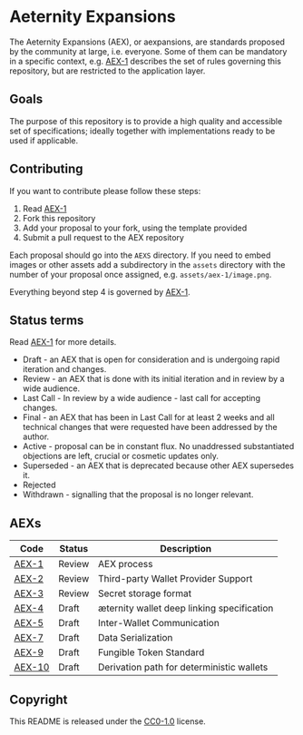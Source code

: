 # Aeternity Expansions

The Aeternity Expansions (AEX), or aexpansions, are standards proposed by the
community at large, i.e. everyone. Some of them can be mandatory in a specific
context, e.g. [AEX-1](https://github.com/aeternity/AEXs/blob/master/AEXS/aex-1.md) describes the set of rules governing this repository, but
are restricted to the application layer.


## Goals

The purpose of this repository is to provide a high quality and accessible set
of specifications; ideally together with implementations ready to be used if
applicable.


## Contributing

If you want to contribute please follow these steps:

1. Read [AEX-1](https://github.com/aeternity/AEXs/blob/master/AEXS/aex-1.md)
2. Fork this repository
3. Add your proposal to your fork, using the template provided
4. Submit a pull request to the AEX repository

Each proposal should go into the `AEXS` directory. If you need to embed images
or other assets add a subdirectory in the `assets` directory with the number
of your proposal once assigned, e.g. `assets/aex-1/image.png`.

Everything beyond step 4 is governed by [AEX-1](https://github.com/aeternity/AEXs/blob/master/AEXS/aex-1.md).

## Status terms

Read [AEX-1](https://github.com/aeternity/AEXs/blob/master/AEXS/aex-1.md) for more details.

* Draft - an AEX that is open for consideration and is undergoing rapid iteration and changes.
* Review - an AEX that is done with its initial iteration and in review by a wide audience.
* Last Call - In review by a wide audience - last call for accepting changes.
* Final - an AEX  that has been in Last Call for at least 2 weeks and all technical changes that were requested have been addressed by the author.
* Active - proposal can be in constant flux. No unaddressed substantiated objections are left, crucial or cosmetic updates only.
* Superseded - an AEX that is deprecated because other AEX supersedes it.
* Rejected
* Withdrawn - signalling that the proposal is no longer relevant.

## AEXs

| Code | Status | Description |
| --- | --- | --- |
| [AEX-1](AEXS/aex-1.md)     | Review | AEX process |
| [AEX-2](AEXS/aex-2.md)     | Review | Third-party Wallet Provider Support |
| [AEX-3](AEXS/aex-3.md)     | Review | Secret storage format |
| [AEX-4](AEXS/aex-4.md)     | Draft  | æternity wallet deep linking specification |
| [AEX-5](AEXS/aex-5.md)     | Draft  | Inter-Wallet Communication |
| [AEX-7](AEXS/aex-7.md)     | Draft  | Data Serialization |
| [AEX-9](AEXS/aex-9.md)     | Draft  | Fungible Token Standard |
| [AEX-10](AEXS/aex-10.md)   | Draft  | Derivation path for deterministic wallets |


## Copyright

This README is released under the
[CC0-1.0](https://creativecommons.org/publicdomain/zero/1.0/) license.
